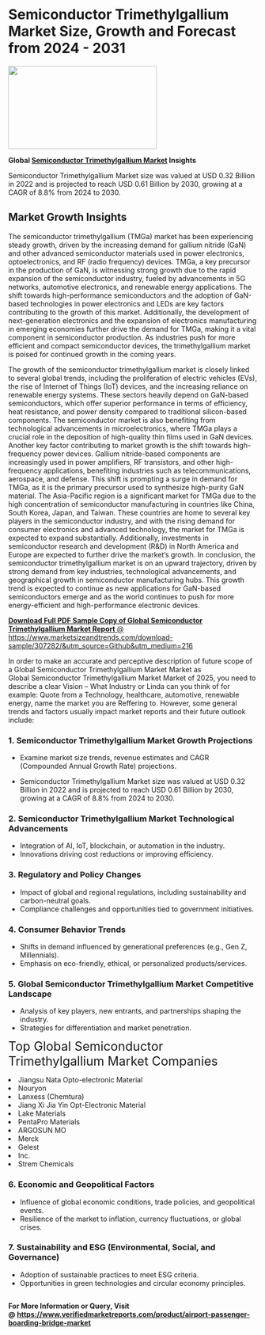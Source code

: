 <H1>Semiconductor Trimethylgallium Market Size, Growth and Forecast from 2024 - 2031</H1><img class="aligncenter size-medium wp-image-584254" src="https://thirdeyenews.in/wp-content/uploads/2024/09/Global-Market-Research-300x168.jpeg" alt="" width="300" height="168" /><p><strong>Global&nbsp;<a href="https://www.marketsizeandtrends.com/download-sample/307282/&amp;utm_source=Github&utm_medium=216">Semiconductor Trimethylgallium Market</a> Insights</strong></p><p>Semiconductor Trimethylgallium Market size was valued at USD 0.32 Billion in 2022 and is projected to reach USD 0.61 Billion by 2030, growing at a CAGR of 8.8% from 2024 to 2030.</p><p><h2>Market Growth Insights</h2> <p>The semiconductor trimethylgallium (TMGa) market has been experiencing steady growth, driven by the increasing demand for gallium nitride (GaN) and other advanced semiconductor materials used in power electronics, optoelectronics, and RF (radio frequency) devices. TMGa, a key precursor in the production of GaN, is witnessing strong growth due to the rapid expansion of the semiconductor industry, fueled by advancements in 5G networks, automotive electronics, and renewable energy applications. The shift towards high-performance semiconductors and the adoption of GaN-based technologies in power electronics and LEDs are key factors contributing to the growth of this market. Additionally, the development of next-generation electronics and the expansion of electronics manufacturing in emerging economies further drive the demand for TMGa, making it a vital component in semiconductor production. As industries push for more efficient and compact semiconductor devices, the trimethylgallium market is poised for continued growth in the coming years.</p> <p><a href="#"></a></p> <p>The growth of the semiconductor trimethylgallium market is closely linked to several global trends, including the proliferation of electric vehicles (EVs), the rise of Internet of Things (IoT) devices, and the increasing reliance on renewable energy systems. These sectors heavily depend on GaN-based semiconductors, which offer superior performance in terms of efficiency, heat resistance, and power density compared to traditional silicon-based components. The semiconductor market is also benefiting from technological advancements in microelectronics, where TMGa plays a crucial role in the deposition of high-quality thin films used in GaN devices. Another key factor contributing to market growth is the shift towards high-frequency power devices. Gallium nitride-based components are increasingly used in power amplifiers, RF transistors, and other high-frequency applications, benefiting industries such as telecommunications, aerospace, and defense. This shift is prompting a surge in demand for TMGa, as it is the primary precursor used to synthesize high-purity GaN material. The Asia-Pacific region is a significant market for TMGa due to the high concentration of semiconductor manufacturing in countries like China, South Korea, Japan, and Taiwan. These countries are home to several key players in the semiconductor industry, and with the rising demand for consumer electronics and advanced technology, the market for TMGa is expected to expand substantially. Additionally, investments in semiconductor research and development (R&D) in North America and Europe are expected to further drive the market’s growth. In conclusion, the semiconductor trimethylgallium market is on an upward trajectory, driven by strong demand from key industries, technological advancements, and geographical growth in semiconductor manufacturing hubs. This growth trend is expected to continue as new applications for GaN-based semiconductors emerge and as the world continues to push for more energy-efficient and high-performance electronic devices.</p> <p><a href="#"></p><p><span class=""><strong>Download Full PDF Sample Copy of Global Semiconductor Trimethylgallium Market Report</strong> @ <a href="https://www.marketsizeandtrends.com/download-sample/307282/&amp;utm_source=Github&utm_medium=216" target="_blank">https://www.marketsizeandtrends.com/download-sample/307282/&amp;utm_source=Github&utm_medium=216</a></span></p><p>In order to make an accurate and perceptive description of future scope of a Global&nbsp;Semiconductor Trimethylgallium Market Market as Global&nbsp;Semiconductor Trimethylgallium Market Market of 2025, you need to describe a clear Vision &ndash; What Industry or Linda can you think of for example: Quote from a Technology, healthcare, automotive, renewable energy, name the market you are Reffering to. However, some general trends and factors usually impact market reports and their future outlook include:</p><h3>1.&nbsp;<strong>Semiconductor Trimethylgallium Market Growth Projections</strong></h3><ul><li>Examine market size trends, revenue estimates and CAGR (Compounded Annual Growth Rate) projections.</li><li><p>Semiconductor Trimethylgallium Market size was valued at USD 0.32 Billion in 2022 and is projected to reach USD 0.61 Billion by 2030, growing at a CAGR of 8.8% from 2024 to 2030.</p></li></ul><h3>2.&nbsp;<strong>Semiconductor Trimethylgallium Market Technological Advancements</strong></h3><ul><li>Integration of AI, IoT, blockchain, or automation in the industry.</li><li>Innovations driving cost reductions or improving efficiency.</li></ul><h3>3.&nbsp;<strong>Regulatory and Policy Changes</strong></h3><ul><li>Impact of global and regional regulations, including sustainability and carbon-neutral goals.</li><li>Compliance challenges and opportunities tied to government initiatives.</li></ul><h3>4.&nbsp;<strong>Consumer Behavior Trends</strong></h3><ul><li>Shifts in demand influenced by generational preferences (e.g., Gen Z, Millennials).</li><li>Emphasis on eco-friendly, ethical, or personalized products/services.</li></ul><h3>5.&nbsp;<strong>Global Semiconductor Trimethylgallium Market Competitive Landscape</strong></h3><ul><li>Analysis of key players, new entrants, and partnerships shaping the industry.</li><li>Strategies for differentiation and market penetration.</li></ul><p data-pm-slice="1 1 []"><span style="color: inherit; font-family: inherit; font-size: 25px;">Top Global Semiconductor Trimethylgallium Market Companies</span></p><div class="" data-test-id=""><p><li>Jiangsu Nata Opto-electronic Material</li><li> Nouryon</li><li> Lanxess (Chemtura)</li><li> Jiang Xi Jia Yin Opt-Electronic Material</li><li> Lake Materials</li><li> PentaPro Materials</li><li> ARGOSUN MO</li><li> Merck</li><li> Gelest</li><li> Inc.</li><li> Strem Chemicals</li></p></div><h3>6.&nbsp;<strong>Economic and Geopolitical Factors</strong></h3><ul><li>Influence of global economic conditions, trade policies, and geopolitical events.</li><li>Resilience of the market to inflation, currency fluctuations, or global crises.</li></ul><h3>7.&nbsp;<strong>Sustainability and ESG (Environmental, Social, and Governance)</strong></h3><ul><li>Adoption of sustainable practices to meet ESG criteria.</li><li>Opportunities in green technologies and circular economy principles.</li></ul><h2><strong style="font-size: 14px;">For More Information or Query, Visit @&nbsp;</strong><a style="background-color: #ffffff; font-size: 14px;" href="https://www.marketsizeandtrends.com/report/semiconductor-trimethylgallium-market/" target="_blank">https://www.verifiedmarketreports.com/product/airport-passenger-boarding-bridge-market</a></h2>
